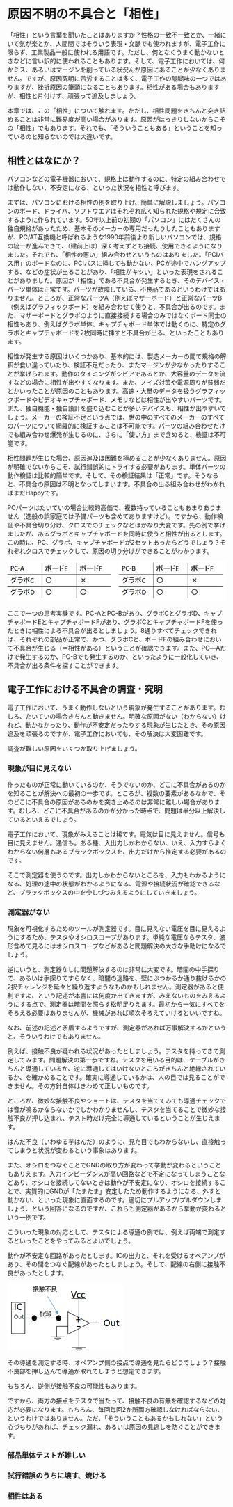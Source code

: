 # 原因不明の不具合と「相性」

「相性」という言葉を聞いたことはありますか？性格の一致不一致とか、一緒にいて気が楽とか、人間間ではそういう表現・文脈でも使われますが、電子工作に限らず、工業製品一般に使われる用語です。ただし、何となくうまく動かないときなどに言い訳的に使われることもあります。そして、電子工作においては、何かミス、あるいはマージンを削っている状況んが原因にあることが少なくありません。ですが、原因究明に苦労することは多く、電子工作の醍醐味の一つではありますが、挫折原因の筆頭になることもあります。相性がある場合もありますが、相性と片付けず、頑張って追及しましょう。

本章では、この「相性」について触れます。ただし、相性問題をきちんと突き詰めることは非常に難易度が高い場合があります。原因がはっきりしないからこその「相性」でもあります。それでも、「そういうこともある」ということを知っているのと知らないのでは大違いです。

## 相性とはなにか？
パソコンなどの電子機器において、規格上は動作するのに、特定の組み合わせでは動作しない、不安定になる、といった状況を相性と呼びます。

まずは、パソコンにおける相性の例を取り上げ、簡単に解説しましょう。パソコンのボード、ドライバ、ソフトウエアはそれぞれ広く知られた規格や規定に合致するように作られています。50年以上前の初期の「パソコン」にはたくさんの独自規格があったため、基本そのメーカーの専用だったりしたこともありますが、PC/AT互換機と呼ばれるような1990年前後より新しいパソコンでは、規格の統一が進んできて、（建前上は）深く考えずとも接続、使用できるようになりました。それでも、「相性の悪い」組み合わせというものはありました。「PCIバス用」のボードなのに、PCIバスに挿しても動かない、PCが途中でハングアップする、などの症状が出ることがあり、「相性がキツい」といった表現をされることがありました。原因が「相性」である不具合が発生するとき、そのデバイス・パーツ単体は正常です。パーツが故障している、不良品であるというわけではありません。ところが、正常なパーツA（例えばマザーボード）と正常なパーツB（例えばグラフィックボード）を組み合わせて使うと、不具合が出るのです。また、マザーボードとグラボのように直接接続する場合のみではなくボード同士の相性もあり、例えばグラボ単体、キャプチャボード単体では動くのに、特定のグラボとキャプチャボードを2枚同時に挿すと不具合が出る、といったこともあります。

相性が発生する原因はいくつかあり、基本的には、製造メーカーの間で規格の解釈が食い違っていたり、検証不足だったり、またマージンが少なかったりすることが挙げられます。動作のタイミングがシビアであるとか、大容量のデータを流すなどの場合に相性が出やすくなります。また、ノイズ対策や電源周りが貧弱だとかいったことが原因のこともあります。高速・大量のデータを扱うグラフィックボードやビデオキャプチャボード、メモリなどは相性が出やすいパーツです。また、独自機能・独自設計を盛り込むことが多いデバイスも、相性が出やすいでしょう。メーカーの検証不足という点では、世の中のすべてのメーカーのすべてのパーツについて網羅的に検証することは不可能です。パーツの組み合わせだけでも組み合わせ爆発が生じるのに、さらに「使い方」まで含めると、検証は不可能です。

相性問題が生じた場合、原因追及は困難を極めることが少なくありません。原因が明確でないからこそ、試行錯誤的にトライする必要があります。単体パーツの動作検証は比較的簡単です。そして、その検証結果は「正常」です。そうなると、不具合の原因は不明となってしまいます。不具合の出る組み合わせがわかればまだHappyです。

PCパーツはたいていの場合比較的高価で、複数持っていることもあまりありません（逸般の誤家庭では予備パーツも含めてありますけど）。ですから、動作検証や不具合切り分け、クロスでのチェックなどはかなり大変です。先の例で挙げましたが、あるグラボとキャプチャボードを同時に使うと相性が出るとします。この時に、PC、グラボ、キャプチャボードが2セットあったらどうでしょう？それぞれクロスでチェックして、原因の切り分けができることがわかります。

![相性チェックの例](images/chap-compatibility/compatiPC.png)

ここで一つの思考実験です。PC-AとPC-Bがあり、グラボCとグラボD、キャプチャボードEとキャプチャボードFがあり、グラボCとキャプチャボードFを使ったときに相性による不具合が出るとしましょう。8通りすべてチェックできれば、それぞれの部品が正常で、かつ、グラボCと、ボードFの組み合わせにおいて不具合が生じる（＝相性がある）ということが確認できます。また、PC―Aだけで発生するのか、PC-Bでも発生するのか、といったように一般化していき、不具合が出る条件を探すことができます。

## 電子工作における不具合の調査・究明

電子工作において、うまく動作しないという現象が発生することがあります。むしろ、たいていの場合きちんと動きません。明確な原因がない（わからない）けれど、動かなかったり、動作が不安定だったりする現象が生じたとき、その原因追及を頑張るのですが、電子工作においても、その解決は大変困難です。

調査が難しい原因をいくつか取り上げましょう。

### 現象が目に見えない

作ったものが正常に動いているのか、そうでないのか、どこに不具合があるのかを知ることが解決への最初の一歩です。ところが、複数の要素があるなかで、そのどこに不具合の原因があるのかを突き止めるのは非常に難しい場合があります。むしろ、どこに不具合があるのかが分かった時点で、問題は半分以上解決しているといえるでしょう。

電子工作において、現象がみえることは稀です。電気は目に見えません。信号も目に見えません。通信も。ある種、入出力しかわからない、いえ、入力すらよくわからない何層もあるブラックボックスを、出力だけから推定する必要があるのです。

そこで測定器を使うのです。出力しかわからないところを、入力もわかるようになる、処理の途中の状態がわかるようになる、電源や接続状況が確認できるなど、ブラックボックスの中を少しづつみえるようにしていきましょう。

### 測定器がない
現象を可視化するためのツールが測定器です。目に見えない電圧を目に見えるようにするため、テスタやオシロスコープがあります。単純な電圧ならテスタ、波形含めて見るにはオシロスコープなどがあると問題解決の大きな手助けになるでしょう。

逆にいうと、測定器なしに問題解決するのは非常に大変です。暗闇の中手探りで、あるいは手探りですらなく、暗闇の迷路を、壁にぶつかるか通り抜けるかの2択チャレンジを延々と繰り返すようなものかもしれません。測定器があると便利ですよ、という記述が本書には何度か出てきますが、みえないものをみえるようにする点で、測定器は暗闇を照らす松明足りえます。最初から一気にすべてをそろえる必要はありませんが、機械があれば順次そろえていけるといいですね。

なお、前述の記述と矛盾するようですが、測定器があれば万事解決するかというと、そういうわけでもありません。

例えば、接触不良が疑われる状況があったとしましょう。テスタを持ってきて測定してみます。問題解決の第一歩ですね。テスタを用いる目的は、ケーブルがきちんと導通しているか、逆に導通してはいけないところがきちんと絶縁されているか、を確かめることです。確実に導通しているかは、人の目では見ることができません。その方針自体はきわめて正しいものです。

ところが、微妙な接触不良やショートは、テスタを当ててみても導通チェックでは音が鳴るかならないかでしかわかりませんし、テスタを当てることで微妙な接触不良が押し込まれ、テスト時だけ完全に導通しているということが生じえます。

はんだ不良（いわゆる芋はんだ）のように、見た目でもわからないし、直接触ってしまうと状況が変わるという事象はあります。

また、オシロをつなぐことでGNDの取り方が変わって挙動が変わるということもありえます。入力インピーダンスが高い回路などで不定になってしまうことなどあり、オシロを接続してないときは動作が不安定になり、オシロを接続することで、実質的にGNDが「たまたま」安定したため動作するようになる、外すと動かない、といった現象に直面するのです。適切にプルアップ/プルダウンしましょう、という回答になるのですが、これらも測定器があるから挙動が変わるという一例です。

こういった現象の対応として、テスタによる導通の例では、例えば両端で測定するといったことをやってみるとよいでしょう。

動作が不安定な回路があったとします。ICの出力と、それを受けるオペアンプがあり、その間をつなぐ配線があったとしましょう。そして、配線の右側に接触不良があったとします。

![接触不良の例](images/chap-compatibility/contact.png)

その導通を測定する時、オペアンプ側の接点で導通を見たらどうでしょう？接触不良部を押し込んで導通が取れてしまうと想定できます。

もちろん、逆側が接触不良の可能性もあります。

ですから、両方の接点をテスタで当たって、接触不良の有無を確認するなどの対応が必要になります。もちろん、毎回毎回2か所両方確認しなければならない、というわけではありません。ただ、「そういうこともあるかもしれない」という心づもりがあれば、チェック漏れ、あるいは原因の見逃しを防ぐことができます。

### 部品単体テストが難しい

### 試行錯誤のうちに壊す、焼ける

### 相性はある




